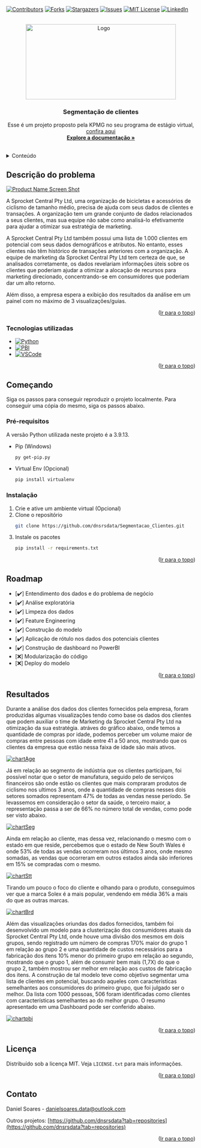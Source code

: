 <!-- Improved compatibility of back to top link: See: https://github.com/othneildrew/Best-README-Template/pull/73 -->
<a id="ir-para-o-topo"></a>
<!--
*** Thanks for checking out the Best-README-Template. If you have a suggestion
*** that would make this better, please fork the repo and create a pull request
*** or simply open an issue with the tag "enhancement".
*** Don't forget to give the project a star!
*** Thanks again! Now go create something AMAZING!
-->



<!-- PROJECT SHIELDS -->
<!--
*** I'm using markdown "reference style" links for readability.
*** Reference links are enclosed in brackets [ ] instead of parentheses ( ).
*** See the bottom of this document for the declaration of the reference variables
*** for contributors-url, forks-url, etc. This is an optional, concise syntax you may use.
*** https://www.markdownguide.org/basic-syntax/#reference-style-links
-->
[![Contributors][contributors-shield]](https://github.com/dnsrsdata/Segmentacao_Clientes/graphs/contributors)
[![Forks][forks-shield]](https://github.com/dnsrsdata/Segmentacao_Clientes/network/members)
[![Stargazers][stars-shield]](https://github.com/dnsrsdata/Segmentacao_Clientes/stargazers)
[![Issues][issues-shield]](https://github.com/dnsrsdata/Segmentacao_Clientes/issues)
[![MIT License][license-shield]](https://github.com/dnsrsdata/Segmentacao_Clientes/blob/main/LICENSE)
[![LinkedIn][linkedin-shield]](https://linkedin.com/in/daniel-soares-ti/)



<!-- PROJECT LOGO -->
<br />
<div align="center">
  <a href="https://github.com/dnsrsdata/Segmentacao_Clientes">
    <img src="reports\figures\sprocket_central_logo.png" alt="Logo" width="400" height="200">
  </a>

<h3 align="center">Segmentação de clientes</h3>

  <p align="center">
    Esse é um projeto proposto pela KPMG no seu programa de estágio virtual, 
    <a href="https://www.theforage.com/virtual-internships/theme/m7W4GMqeT3bh9Nb2c/KPMG-Data-Analytics-Virtual-Internship?ref=f4zKKwjBnfFejpimF">
        confira aqui
    </a>
    <br />
    <a href="https://github.com/dnsrsdata/Segmentacao_Clientes"><strong>Explore a documentação »</strong></a>
    <br />
    <br />
  </p>
</div>



<!-- TABLE OF CONTENTS -->
<details>
  <summary>Conteúdo</summary>
  <ol>
    <li>
      <a href="#descrição-do-problema">Descrição do Problema</a>
      <ul>
        <li><a href="#tecnologias-utilizadas">Tecnologias utilizadas</a></li>
      </ul>
    </li>
    <li>
      <a href="#começando">Começando</a>
      <ul>
        <li><a href="#pré-requisitos">Pré-requisitos</a></li>
        <li><a href="#instalação">Instalação</a></li>
      </ul>
    </li>
    <li><a href="#resultados">Resultados</a></li>
    <li><a href="#roadmap">Roadmap</a></li>
    <li><a href="#licença">Licença</a></li>
    <li><a href="#contato">Contato</a></li>
  </ol>
</details>



<!-- ABOUT THE PROJECT -->
## Descrição do problema
[![Product Name Screen Shot][product-screenshot]](reports\figures\analysis-gf95ba779d_640.jpg)

A Sprocket Central Pty Ltd, uma organização de bicicletas e acessórios de ciclismo de tamanho médio, 
precisa de ajuda com seus dados de clientes e transações. A organização tem um grande conjunto de dados relacionados a seus clientes, 
mas sua equipe não sabe como analisá-lo efetivamente para ajudar a otimizar sua estratégia de marketing.

A Sprocket Central Pty Ltd também possui uma lista de 1.000 clientes em potencial com seus dados demográficos e atributos. 
No entanto, esses clientes não têm histórico de transações anteriores com a organização.
A equipe de marketing da Sprocket Central Pty Ltd tem certeza de que, se analisados ​corretamente, 
os dados revelariam informações úteis sobre os clientes que poderiam ajudar a otimizar a alocação de 
recursos para marketing direcionado, concentrando-se em consumidores que poderiam dar um alto retorno.
    
Além disso, a empresa espera a exibição dos resultados da análise em um painel com no máximo de 3 visualizações/guias.

<p align="right">(<a href="#ir-para-o-topo">Ir para o topo</a>)</p>



### Tecnologias utilizadas

* [![Python][Python]][Python-url]
* [![PBI][PowerBI]][pbi-url]
* [![VSCode][vscode]][vscode-url]

<p align="right">(<a href="#ir-para-o-topo">Ir para o topo</a>)</p>



<!-- GETTING STARTED -->
## Começando

Siga os passos para conseguir reproduzir o projeto localmente.
Para conseguir uma cópia do mesmo, siga os passos abaixo.

### Pré-requisitos

A versão Python utilizada neste projeto é a 3.9.13.
* Pip (Windows)
  ```sh
  py get-pip.py
  ```
* Virtual Env (Opcional)
  ```sh
  pip install virtualenv
  ```

### Instalação

1. Crie e ative um ambiente virtual (Opcional)
2. Clone o repositório
   ```sh
   git clone https://github.com/dnsrsdata/Segmentacao_Clientes.git
   ```
3. Instale os pacotes
   ```sh
   pip install -r requirements.txt
   ```

<p align="right">(<a href="#ir-para-o-topo">Ir para o topo</a>)</p>



<!-- ROADMAP -->
## Roadmap

- [✔️] Entendimento dos dados e do problema de negócio
- [✔️] Análise exploratória
- [✔️] Limpeza dos dados
- [✔️] Feature Engineering
- [✔️] Construção do modelo
- [✔️] Aplicação de rótulo nos dados dos potenciais clientes
- [✔️] Construção de dashboard no PowerBI
- [❌] Modularização do código
- [❌] Deploy do modelo



<p align="right">(<a href="#ir-para-o-topo">Ir para o topo</a>)</p>



<!-- USAGE EXAMPLES -->
## Resultados

Durante a análise dos dados dos clientes fornecidos pela empresa, foram produzidas algumas visualizações tendo como base os dados dos clientes que podem auxiliar o time de Marketing da Sprocket Central Pty Ltd na otimização da sua estratégia. atráves do gráfico abaixo, onde temos a quantidade de compras por idade, podemos perceber um volume maior de compras entre pessoas com idade entre 41 a 50 anos, mostrando que os clientes da empresa que estão nessa faixa de idade são mais ativos. 

[![chartAge][chart-age]](reports\figures\agexpast3ypurchases.png)

Já em relação ao segmento de indústria que os clientes participam, foi possível notar que o setor de manufatura, seguido pelo de serviços financeiros são onde estão os clientes que mais compraram produtos de ciclismo nos ultimos 3 anos, onde a quantidade de compras nesses dois setores somados representam 47% de todas as vendas nesse período. Se levassemos em consideração o setor da saúde, o terceiro maior, a representação passa a ser de 66% no número total de vendas, como pode ser visto abaixo.

[![chartSeg][chart-segment]](reports\figures\industcategoryxpast3ypurchases.png)

Ainda em relação ao cliente, mas dessa vez, relacionando o mesmo com o estado em que reside, percebemos que o estado de New South Wales é onde 53% de todas as vendas ocorreram nos últimos 3 anos, onde mesmo somadas, as vendas que ocorreram em outros estados ainda são inferiores em 15% se compradas com o mesmo. 

[![chartStt][chart-state]](reports\figures\statexpast3ypurchases.png)

Tirando um pouco o foco do cliente e olhando para o produto, conseguimos ver que a marca Solex é a mais popular, vendendo em média 36% a mais do que as outras marcas.

[![chartBrd][chart-brand]](reports\figures\purchasesperbrand.png)

Além das visualizações oriundas dos dados fornecidos, também foi desenvolvido um modelo para a clusterização dos consumidores atuais da Sprocket Central Pty Ltd, onde houve uma divisão dos mesmos em dois grupos, sendo registrado um número de compras 170% maior do grupo 1 em relação ao grupo 2 e uma quantidade de custos necessários para a fabricação dos itens 10% menor do primeiro grupo em relação ao segundo, mostrando que o grupo 1, além de consumir bem mais (1,7X) do que o grupo 2, também mostrou ser melhor em relação aos custos de fabricação dos itens. A construção de tal modelo teve como objetivo segmentar uma lista de clientes em potencial, buscando aqueles com características semelhantes aos consumidores do primeiro grupo, que foi julgado ser o melhor. Da lista com 1000 pessoas, 506 foram identificadas como clientes com características semelhantes ao do melhor grupo. O resumo apresentado em uma Dashboard pode ser conferido abaixo.

[![chartpbi][chart-pbi]](reports\figures\dash_pbi.PNG)


<p align="right">(<a href="#ir-para-o-topo">Ir para o topo</a>)</p>

<!-- LICENSE -->
## Licença

Distribuído sob a licença MIT. Veja `LICENSE.txt` para mais informações.

<p align="right">(<a href="#ir-para-o-topo">Ir para o topo</a>)</p>



<!-- CONTACT -->
## Contato

Daniel Soares -  danielsoares.data@outlook.com

Outros projetos: [https://github.com/dnsrsdata?tab=repositories](https://github.com/dnsrsdata?tab=repositories)

<p align="right">(<a href="#ir-para-o-topo">Ir para o topo</a>)</p>

<!-- MARKDOWN LINKS & IMAGES -->
<!-- https://www.markdownguide.org/basic-syntax/#reference-style-links -->
[contributors-shield]: https://img.shields.io/github/contributors/dnsrsdata/Segmentacao_Clientes.svg?style=for-the-badge
[contributors-url]: https://github.com/dnsrsdata/Segmentacao_Clientes/graphs/contributors
[forks-shield]: https://img.shields.io/github/forks/dnsrsdata/Segmentacao_Clientes.svg?style=for-the-badge
[forks-url]: https://github.com/dnsrsdata/Segmentacao_Clientes/network/members
[stars-shield]: https://img.shields.io/github/stars/dnsrsdata/Segmentacao_Clientes.svg?style=for-the-badge
[stars-url]: https://github.com/github_username/repo_name/stargazers
[issues-shield]: https://img.shields.io/github/issues/dnsrsdata/Segmentacao_Clientes.svg?style=for-the-badge
[issues-url]: https://github.com/github_username/repo_name/issues
[license-shield]: https://img.shields.io/github/license/dnsrsdata/Segmentacao_Clientes.svg?style=for-the-badge
[license-url]: https://github.com/dnsrsdata/Segmentacao_Clientes/blob/master/LICENSE.txt
[linkedin-shield]: https://img.shields.io/badge/-LinkedIn-black.svg?style=for-the-badge&logo=linkedin&colorB=555
[linkedin-url]: https://linkedin.com/in/daniel-soares-ti
[product-screenshot]: reports\figures\como-segmentar-leads.jpg
[Python]: https://img.shields.io/badge/Python-000000?style=for-the-badge&logo=python&logoColor=yellow
[Python-url]: https://www.python.org/
[PowerBI]: https://img.shields.io/badge/Power_BI-000000?style=for-the-badge&logo=powerbi&logoColor=yellow
[pbi-url]: https://powerbi.microsoft.com/pt-br/
[vscode]: https://img.shields.io/badge/Visual_Studio_Code-000000?style=for-the-badge&logo=visualstudiocode&logoColor=blue
[vscode-url]: https://code.visualstudio.com/
[chart-age]: reports\figures\agexpast3ypurchases.png
[chart-segment]: reports\figures\industcategoryxpast3ypurchases.png
[chart-state]: reports\figures\statexpast3ypurchases.png
[chart-brand]: reports\figures\purchasesperbrand.png
[chart-pbi]: reports\figures\dash_pbi.PNG